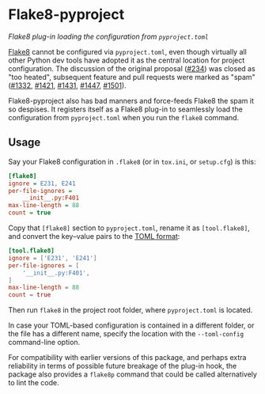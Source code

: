﻿# Flake8-pyproject
*Flake8 plug-in loading the configuration from `pyproject.toml`*

[Flake8] cannot be configured via `pyproject.toml`, even though
virtually all other Python dev tools have adopted it as the central
location for project configuration. The discussion of the original
proposal ([#234]) was closed as "too heated", subsequent feature
and pull requests were marked as "spam" ([#1332], [#1421], [#1431],
[#1447], [#1501]).

Flake8-pyproject also has bad manners and force-feeds Flake8 the
spam it so despises. It registers itself as a Flake8 plug-in to
seamlessly load the configuration from `pyproject.toml` when you
run the `flake8` command.

[Flake8]: https://github.com/PyCQA/flake8
[#234]:   https://github.com/PyCQA/flake8/issues/234
[#1332]:  https://github.com/PyCQA/flake8/pull/1332
[#1421]:  https://github.com/PyCQA/flake8/issues/1421
[#1431]:  https://github.com/PyCQA/flake8/issues/1431
[#1447]:  https://github.com/PyCQA/flake8/issues/1447
[#1501]:  https://github.com/PyCQA/flake8/issues/1501


## Usage

Say your Flake8 configuration in `.flake8` (or in `tox.ini`, or
`setup.cfg`) is this:
```ini
[flake8]
ignore = E231, E241
per-file-ignores =
    __init__.py:F401
max-line-length = 88
count = true
```

Copy that `[flake8]` section to `pyproject.toml`, rename it as
`[tool.flake8]`, and convert the key–value pairs to the [TOML format]:
```toml
[tool.flake8]
ignore = ['E231', 'E241']
per-file-ignores = [
    '__init__.py:F401',
]
max-line-length = 88
count = true
```

Then run `flake8` in the project root folder, where `pyproject.toml`
is located.

In case your TOML-based configuration is contained in a different
folder, or the file has a different name, specify the location with
the `--toml-config` command-line option.

For compatibility with earlier versions of this package, and perhaps
extra reliability in terms of possible future breakage of the plug-in
hook, the package also provides a `flake8p` command that could be
called alternatively to lint the code.

[TOML format]: https://toml.io
